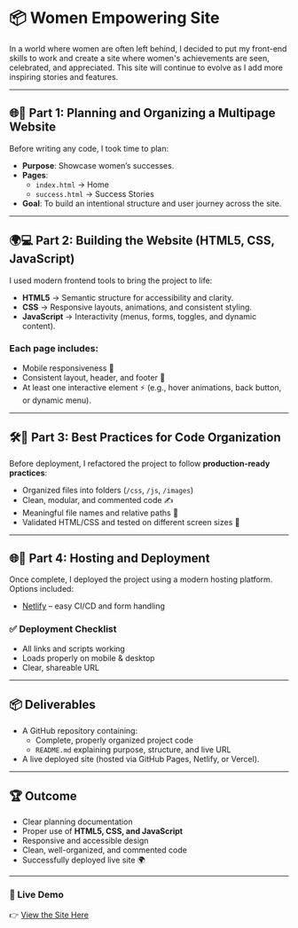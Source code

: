 # 📦 Women Empowering Site  

In a world where women are often left behind, I decided to put my front-end skills to work and create a site where women's achievements are seen, celebrated, and appreciated. This site will continue to evolve as I add more inspiring stories and features.  

---

## 🌐🎯 Part 1: Planning and Organizing a Multipage Website  
Before writing any code, I took time to plan:  

- **Purpose**: Showcase women’s successes.  
- **Pages**:  
  - `index.html` → Home  
  - `success.html` → Success Stories  
- **Goal**: To build an intentional structure and user journey across the site.  

---

## 🌍💻 Part 2: Building the Website (HTML5, CSS, JavaScript)  

I used modern frontend tools to bring the project to life:  

- **HTML5** → Semantic structure for accessibility and clarity.  
- **CSS** → Responsive layouts, animations, and consistent styling.  
- **JavaScript** → Interactivity (menus, forms, toggles, and dynamic content).  

### Each page includes:  
- Mobile responsiveness 📱  
- Consistent layout, header, and footer 🎨  
- At least one interactive element ⚡ (e.g., hover animations, back button, or dynamic menu).  

---

## 🛠️🚀 Part 3: Best Practices for Code Organization  

Before deployment, I refactored the project to follow **production-ready practices**:  

- Organized files into folders (`/css`, `/js`, `/images`)  
- Clean, modular, and commented code ✍️  
- Meaningful file names and relative paths 📂  
- Validated HTML/CSS and tested on different screen sizes 📐  

---

## 🌐🚀 Part 4: Hosting and Deployment  

Once complete, I deployed the project using a modern hosting platform. Options included:  

- [Netlify](https://www.netlify.com/) – easy CI/CD and form handling  


### ✅ Deployment Checklist  
- All links and scripts working  
- Loads properly on mobile & desktop  
- Clear, shareable URL  

---

## 📦 Deliverables  

- A GitHub repository containing:  
  - Complete, properly organized project code  
  - `README.md` explaining purpose, structure, and live URL  
- A live deployed site (hosted via GitHub Pages, Netlify, or Vercel).  

---

## 🏆 Outcome  

- Clear planning documentation  
- Proper use of **HTML5, CSS, and JavaScript**  
- Responsive and accessible design  
- Clean, well-organized, and commented code  
- Successfully deployed live site 🌍  

---

### 🔗 Live Demo  
👉 [View the Site Here](https://empowering-women.netlify.app/success) 
